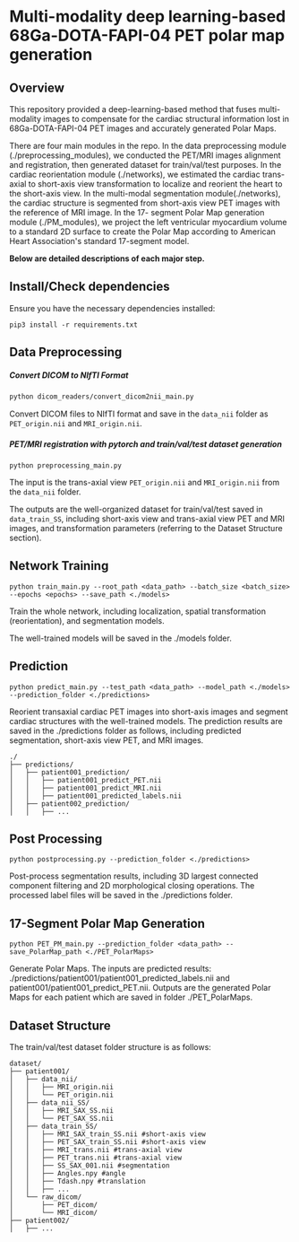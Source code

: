 # Multi-modality deep learning-based 68Ga-DOTA-FAPI-04 PET polar map generation

## Overview

This repository provided a deep-learning-based method that fuses multi-modality images to compensate for the cardiac structural information lost in 68Ga-DOTA-FAPI-04 PET images and accurately generated Polar Maps.

There are four main modules in the repo. In the data preprocessing module (./preprocessing_modules), we conducted the PET/MRI images alignment and registration, then generated dataset for train/val/test purposes. In the cardiac reorientation module (./networks), we estimated the cardiac trans-axial to short-axis view transformation to localize and reorient the heart to the short-axis view. In the multi-modal segmentation module(./networks), the cardiac structure is segmented from short-axis view PET images with the reference of MRI image. In the 17- segment Polar Map generation module (./PM_modules), we project the left ventricular myocardium volume to a standard 2D surface to create the Polar Map according to American Heart Association's standard 17-segment model.

**Below are detailed descriptions of each major step.**

## Install/Check dependencies

Ensure you have the necessary dependencies installed:

```
pip3 install -r requirements.txt
```

## Data Preprocessing

##### Convert DICOM to NIfTI Format

```bash
python dicom_readers/convert_dicom2nii_main.py
```

Convert DICOM files to NIfTI format and save in the `data_nii` folder as `PET_origin.nii` and `MRI_origin.nii`.

##### PET/MRI registration with pytorch and train/val/test dataset generation

```
python preprocessing_main.py
```

The input is the trans-axial view `PET_origin.nii` and `MRI_origin.nii` from the `data_nii` folder. 

The outputs are the well-organized dataset for train/val/test saved in `data_train_SS`, including short-axis view and trans-axial view PET and MRI images, and transformation parameters (referring to the Dataset Structure section). 

## Network Training

```
python train_main.py --root_path <data_path> --batch_size <batch_size> --epochs <epochs> --save_path <./models>
```

Train the whole network, including localization, spatial transformation (reorientation), and segmentation models. 

The well-trained models will be saved in the ./models folder.

## Prediction

```
python predict_main.py --test_path <data_path> --model_path <./models> --prediction_folder <./predictions>
```

Reorient transaxial cardiac PET images into short-axis images and segment cardiac structures with the well-trained models. The prediction results are saved in the ./predictions folder as follows, including predicted segmentation, short-axis view PET, and MRI images.

```
./
├── predictions/
│   ├── patient001_prediction/
│   │   ├── patient001_predict_PET.nii
│   │   ├── patient001_predict_MRI.nii
│   │   ├── patient001_predicted_labels.nii
│   ├── patient002_prediction/
│   │   ├── ...
```

## Post Processing

```
python postprocessing.py --prediction_folder <./predictions>
```

Post-process segmentation results, including 3D largest connected component filtering and 2D morphological closing operations. The processed label files will be saved in the ./predictions folder.

## 17-Segment Polar Map Generation

```
python PET_PM_main.py --prediction_folder <data_path> --save_PolarMap_path <./PET_PolarMaps>
```

Generate Polar Maps. The inputs are predicted results: ./predictions/patient001/patient001_predicted_labels.nii and patient001/patient001_predict_PET.nii. Outputs are the generated Polar Maps for each patient which are saved in folder ./PET_PolarMaps.

## Dataset Structure

The train/val/test dataset folder structure is as follows:

```
dataset/
├── patient001/
│   ├── data_nii/
│   │   ├── MRI_origin.nii
│   │   └── PET_origin.nii
│   ├── data_nii_SS/
│   │   ├── MRI_SAX_SS.nii
│   │   └── PET_SAX_SS.nii
│   ├── data_train_SS/
│   │   ├── MRI_SAX_train_SS.nii #short-axis view
│   │   ├── PET_SAX_train_SS.nii #short-axis view
│   │   ├── MRI_trans.nii #trans-axial view
│   │   ├── PET_trans.nii #trans-axial view
│   │   ├── SS_SAX_001.nii #segmentation
│   │   ├── Angles.npy #angle
│   │   ├── Tdash.npy #translation
│   │   ├── ...
│   └── raw_dicom/
│       ├── PET_dicom/
│       └── MRI_dicom/
├── patient002/
│   ├── ...
```
